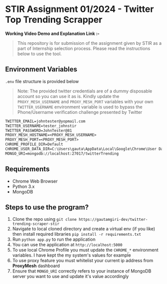 # STIR Assignment 01/2024 - Twitter Top Trending Scrapper

**Working Video Demo and Explanation Link :-**

> This repository is for submission of the assignment given by STIR as a part of Internship selection process.
> Please read the instructions below to use the tool.

## Environment Variables

`.env` file structure is provided below


> Note: The provided twitter credentials are of a dummy disposable account so you can use it as is.
> Kindly update the `PROXY_MESH_USERNAME` and `PROXY_MESH_PORT` variables with your own
> `TWITTER_USERNAME` environment variable is used to bypass the Phone/Username verification challenge presented by Twitter

```txt
TWITTER_EMAIL=johntester@yopmail.com
TWITTER_USERNAME=tester_johnstir
TWITTER_PASSWORD=JohnTester@81
PROXY_MESH_HOSTNAME=<PROXY_MESH_USERNAME>
PROXY_MESH_PORT=<PROXY_MESH_PORT>
CHROME_PROFILE_DIR=Default
CHROME_USER_DATA_DIR=C:\Users\gauta\AppData\Local\Google\Chrome\User Data
MONGO_URI=mongodb://localhost:27017/twitterTrending
```

## **Requirements**

* Chrome Web Browser
* Python 3.x
* MongoDB

## Steps to use the program?

1. Clone the repo using `git clone https://gautamgiri-dev/twitter-trending-scraper-stir`
2. Navigate to local cloned directory and create a virtual env (if you like) then install required libraries `pip install -r requirements.txt`
3. Run `python app.py` to run the application
4. You can use the application at `http://localhost:5000`
5. To use local Chrome Profile you must update the `CHROME_*` environment variables. I have kept the my system's values for example
6. To use proxy feature you must whitelist your current ip address from **ProxyMesh** dashboard
7. Ensure that `MONGO_URI` correctly refers to your instance of MongoDB server you want to use and update it's value accordingly